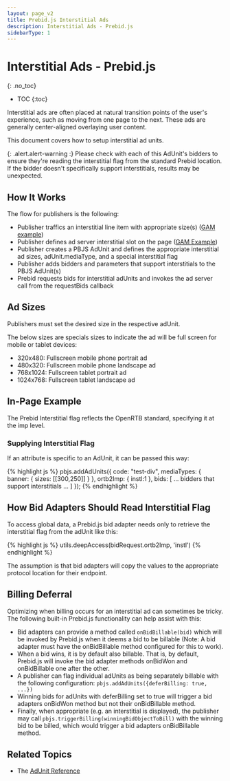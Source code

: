 ```yaml
---
layout: page_v2
title: Prebid.js Interstitial Ads
description: Interstitial Ads - Prebid.js
sidebarType: 1
---
```


# Interstitial Ads - Prebid.js
{: .no_toc}

* TOC
{:toc}

Interstitial ads are often placed at natural transition points of the user's experience, such as moving from one page to the next. These ads are generally center-aligned overlaying user content. 

This document covers how to setup interstitial ad units.

{: .alert.alert-warning :}
Please check with each of this AdUnit's bidders to ensure they're reading the interstitial flag from the standard Prebid location.
If the bidder doesn't specifically support interstitials, results may be unexpected.


## How It Works

The  flow for publishers is the following:
- Publisher traffics an interstitial line item with appropriate size(s) ([GAM example](https://support.google.com/admanager/answer/9840201?hl=en))
- Publisher defines ad server interstitial slot on the page ([GAM Example](https://developers.google.com/publisher-tag/samples/display-web-interstitial-ad))
- Publisher creates a PBJS AdUnit and defines the appropriate interstitial ad sizes, adUnit.mediaType, and a special interstitial flag
- Publisher adds bidders and parameters that support interstitials to the PBJS AdUnit(s)
- Prebid requests bids for interstitial adUnits and invokes the ad server call from the requestBids callback

## Ad Sizes
Publishers must set the desired size in the respective adUnit. 

The below sizes are specials sizes to indicate the ad will be full screen for mobile or tablet devices:
- 320x480: Fullscreen mobile phone portrait ad
- 480x320: Fullscreen mobile phone landscape ad 
- 768x1024: Fullscreen tablet portrait ad
- 1024x768: Fullscreen tablet landscape ad

## In-Page Example

The Prebid Interstitial flag reflects the OpenRTB standard, specifying it at the imp level.

### Supplying Interstitial Flag

If an attribute is specific to an AdUnit, it can be passed this way:

{% highlight js %}
pbjs.addAdUnits({
    code: "test-div",
    mediaTypes: {
        banner: {
            sizes: [[300,250]]
        }
    },
    ortb2Imp: {
        instl:1
    },
    bids: [
      ... bidders that support interstitials ...
    ]
});
{% endhighlight %}



## How Bid Adapters Should Read Interstitial Flag

To access global data, a Prebid.js bid adapter needs only to retrieve the interstitial flag from the adUnit like this:

{% highlight js %}
utils.deepAccess(bidRequest.ortb2Imp, 'instl')
{% endhighlight %}


The assumption is that bid adapters will copy the values to the appropriate protocol location for their endpoint.

## Billing Deferral

Optimizing when billing occurs for an interstitial ad can sometimes be tricky.  The following built-in Prebid.js functionality can help assist with this:
- Bid adapters can provide a method called `onBidBillable(bid)` which will be invoked by Prebid.js when it deems a bid to be billable (Note: A bid adapter must have the onBidBillable method configured for this to work).
- When a bid wins, it is by default also billable. That is, by default, Prebid.js will invoke the bid adapter methods onBidWon and onBidBillable one after the other.
- A publisher can flag individual adUnits as being separately billable with the following configuration: `pbjs.addAdUnits({deferBilling: true, ...})`
- Winning bids for adUnits with deferBilling set to true will trigger a bid adapters onBidWon method but not their onBidBillable method.
- Finally, when appropriate (e.g. an interstitial is displayed), the publisher may call `pbjs.triggerBilling(winningBidObjectToBill)` with the winning bid to be billed, which would trigger a bid adapters onBidBillable method.

## Related Topics

- The [AdUnit Reference](/dev-docs/adunit-reference.html)
